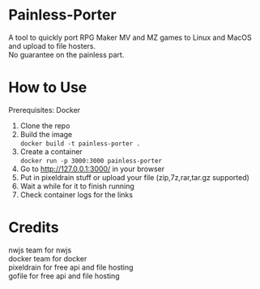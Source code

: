 # Painless-Porter
A tool to quickly port RPG Maker MV and MZ games to Linux and MacOS and upload to file hosters. <br>
No guarantee on the painless part.

# How to Use
Prerequisites: Docker
1. Clone the repo
2. Build the image <br>
```docker build -t painless-porter .```
3. Create a container <br>
```docker run -p 3000:3000 painless-porter```
4. Go to http://127.0.0.1:3000/ in your browser
5. Put in pixeldrain stuff or upload your file (zip,7z,rar,tar.gz supported)
6. Wait a while for it to finish running
7. Check container logs for the links

# Credits
nwjs team for nwjs <br>
docker team for docker <br>
pixeldrain for free api and file hosting<br>
gofile for free api and file hosting<br>
